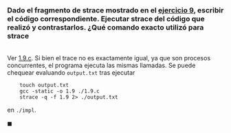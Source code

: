 ### Dado el fragmento de strace mostrado en el [ejercicio 9](./practica1.pdf), escribir el código correspondiente. Ejecutar strace del código que realizó y contrastarlos. ¿Qué comando exacto utilizó para strace

\
Ver [1.9.c](./impl/1.9.c). Si bien el trace no es exactamente igual, ya que son procesos concurrentes, el programa ejecuta las mismas llamadas. Se puede chequear evaluando `output.txt` tras ejecutar 

```
    touch output.txt
    gcc -static -o 1.9 ./1.9.c
    strace -q -f 1.9 2> ./output.txt
```

en `./impl`.

$\blacksquare$
